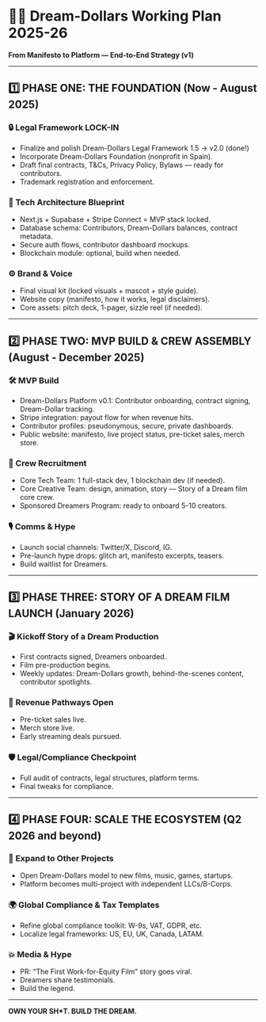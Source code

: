 # 🏴‍☠️ Dream-Dollars Working Plan 2025-26

**From Manifesto to Platform — End-to-End Strategy (v1)**

---

## 1️⃣ PHASE ONE: THE FOUNDATION (Now - August 2025)

### 🔒 Legal Framework LOCK-IN
- Finalize and polish Dream-Dollars Legal Framework 1.5 → v2.0 (done!)
- Incorporate Dream-Dollars Foundation (nonprofit in Spain).
- Draft final contracts, T&Cs, Privacy Policy, Bylaws — ready for contributors.
- Trademark registration and enforcement.

### 🔧 Tech Architecture Blueprint
- Next.js + Supabase + Stripe Connect = MVP stack locked.
- Database schema: Contributors, Dream-Dollars balances, contract metadata.
- Secure auth flows, contributor dashboard mockups.
- Blockchain module: optional, build when needed.

### ⚙️ Brand & Voice
- Final visual kit (locked visuals + mascot + style guide).
- Website copy (manifesto, how it works, legal disclaimers).
- Core assets: pitch deck, 1-pager, sizzle reel (if needed).

---

## 2️⃣ PHASE TWO: MVP BUILD & CREW ASSEMBLY (August - December 2025)

### 🛠️ MVP Build
- Dream-Dollars Platform v0.1: Contributor onboarding, contract signing, Dream-Dollar tracking.
- Stripe integration: payout flow for when revenue hits.
- Contributor profiles: pseudonymous, secure, private dashboards.
- Public website: manifesto, live project status, pre-ticket sales, merch store.

### 👥 Crew Recruitment
- Core Tech Team: 1 full-stack dev, 1 blockchain dev (if needed).
- Core Creative Team: design, animation, story — Story of a Dream film core crew.
- Sponsored Dreamers Program: ready to onboard 5-10 creators.

### 🎙️ Comms & Hype
- Launch social channels: Twitter/X, Discord, IG.
- Pre-launch hype drops: glitch art, manifesto excerpts, teasers.
- Build waitlist for Dreamers.

---

## 3️⃣ PHASE THREE: STORY OF A DREAM FILM LAUNCH (January 2026)

### 🎬 Kickoff Story of a Dream Production
- First contracts signed, Dreamers onboarded.
- Film pre-production begins.
- Weekly updates: Dream-Dollars growth, behind-the-scenes content, contributor spotlights.

### 💸 Revenue Pathways Open
- Pre-ticket sales live.
- Merch store live.
- Early streaming deals pursued.

### 🛡️ Legal/Compliance Checkpoint
- Full audit of contracts, legal structures, platform terms.
- Final tweaks for compliance.

---

## 4️⃣ PHASE FOUR: SCALE THE ECOSYSTEM (Q2 2026 and beyond)

### 🚀 Expand to Other Projects
- Open Dream-Dollars model to new films, music, games, startups.
- Platform becomes multi-project with independent LLCs/B-Corps.

### 🌍 Global Compliance & Tax Templates
- Refine global compliance toolkit: W-9s, VAT, GDPR, etc.
- Localize legal frameworks: US, EU, UK, Canada, LATAM.

### 💥 Media & Hype
- PR: “The First Work-for-Equity Film” story goes viral.
- Dreamers share testimonials.
- Build the legend.

---

**OWN YOUR SH*T. BUILD THE DREAM.**
